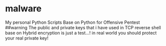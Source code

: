 # malware
My personal Python Scripts Base on Python for Offensive Pentest
##warning
The public and private keys that i have used in TCP reverse shell base on Hybrid encryption is just a test...!
in real world you should protect your real private key!
